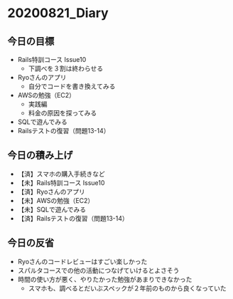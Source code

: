 # 20200821_Diary

## 今日の目標

- Rails特訓コース Issue10
  - 下調べを３割は終わらせる
- Ryoさんのアプリ
  - 自分でコードを書き換えてみる
- AWSの勉強（EC2）
  - 実践編
  - 料金の原因を探ってみる
- SQLで遊んでみる
- Railsテストの復習（問題13-14）

## 今日の積み上げ

- 【済】スマホの購入手続きなど
- 【未】Rails特訓コース Issue10
- 【済】Ryoさんのアプリ
- 【未】AWSの勉強（EC2）
- 【未】SQLで遊んでみる
- 【済】Railsテストの復習（問題13-14）

## 今日の反省

- Ryoさんのコードレビューはすごい楽しかった
- スパルタコースでの他の活動につなげていけるとよさそう
- 時間の使い方が悪く、やりたかった勉強があまりできなかった
  - スマホも、調べるとだいぶスペックが２年前のものから良くなっていた
